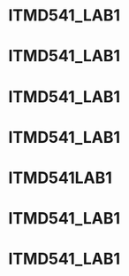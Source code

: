 # ITMD541_LAB1
# ITMD541_LAB1
# ITMD541_LAB1
# ITMD541_LAB1
# ITMD541LAB1
# ITMD541_LAB1
# ITMD541_LAB1
